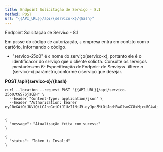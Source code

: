 ```yaml
---
title: Endpoint Solicitação de Serviço - 8.1
method: POST
url: "{{API_URL}}/api/{servico-x}/{hash}"
---
```



Endpoint Solicitação de Serviço - 8.1

Em posse do código de autorização, a empresa entra em contato com o cartório, informando o código. 

*   "servico-25o0" é o nome do serviço(servico-x), portanto ele é o identificador do serviço
que o cliente solicita.
Consulte os serviços prestados em 6- Especificação de Endpoint de Serviços.
Altere o (servico-x) parâmetro,conforme o serviço que desejar.

**POST /api/{servico-x}/{hash}**


```request:cURL
curl --location --request POST "{{API_URL}}/api/servico-25o0/tGS7SjsQEH" \
  --header "Content-Type: application/json" \ 
  --header "Authorization: Bearer eyJ0eXAiOiJKV1QiLCJhbGciOiJIUzI1NiJ9.eyJpc3MiOiJodHRwOlwvXC8xMjcuMC4wLjE6ODAwMFwvYXBpXC9hdXRlbnRpY2FjYW8iLCJpYXQiOjE1OTEzNzI2MjksImV4cCI6MTU5MTM3NjIyOSwibmJmIjoxNTkxMzcyNjI5LCJqdGkiOiJjdGJxM3hWODJKWXBkVmJ3Iiwic3ViIjoiNjgyNjI5YWEtZWM1OS00NTg0LWI3NDgtZjQzNWFmOGQzZjE4IiwicHJ2IjoiYzAxMGM4OGUxMWY0MWM0Njc5YTNmMzVlMmQwYWQ3YTVlOWFiOWNkMCJ9.q49pbkhNtk_dBd88r5ygJJl1RtSlYrVHiLAbjeUcs3A"


```


```response:200
{
  "message": "Atualização feita com sucesso"
}
```


```response:401
{
  "status": "Token is Invalid"
}
```